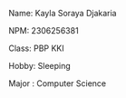 Name: Kayla Soraya Djakaria

NPM: 2306256381

Class: PBP KKI

Hobby: Sleeping

Major : Computer Science
